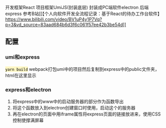 开发框架React    项目框架UmiJS(封装底层)    封装成PC端软件electron    后端express
参考B站[[【个人向软件开发全流程记录：基于React的待办工作台软件】https://www.bilibili.com/video/BV1uP4y1P7Vq?p=3&vd_source=83aad684b6d3f6c061f57ee42b3be54d]]

## 配置
### umi和express
<mark style="background: #FFF3A3A6;">`yarn build`</mark> webpack打包umi中的项目然后复制到express中的public文件夹，html在这里显示
### express和electron
1. 将express中的www中的启动服务器的部分作为函数导出
2. 将这个函数放入到electron创建窗口时使用，启动这个的服务器
3. 再在electron的页面中用iframe属性将express页面的链接放进来，使用CSS控制使撑满屏幕